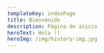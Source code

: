 ```yaml
---
templateKey: indexPage
title: Bienvenido
description: Página de inicio
heroText: Hola !!
heroImg: /img/history-img.jpg
---
```


